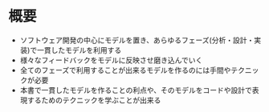 # 概要

- ソフトウェア開発の中心にモデルを置き、あらゆるフェーズ(分析・設計・実装)で一貫したモデルを利用する
- 様々なフィードバックをモデルに反映させ磨き込んでいく
- 全てのフェーズで利用することが出来るモデルを作るのには手間やテクニックが必要
- 本書で一貫したモデルを作ることの利点や、そのモデルをコードや設計で表現するためのテクニックを学ぶことが出来る
